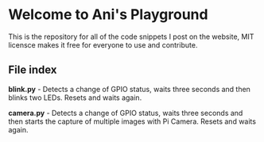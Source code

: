 # Welcome to Ani's Playground

This is the repository for all of the code snippets I post on the website, MIT licensce makes it free for everyone to use and contribute.

## File index

**blink.py** - Detects a change of GPIO status, waits three seconds and then blinks two LEDs. Resets and waits again.

**camera.py** - Detects a change of GPIO status, waits three seconds and then starts the capture of multiple images with Pi Camera. Resets and waits again.
